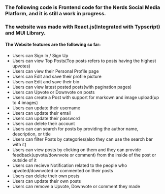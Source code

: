 ### The following code is Frontend code for the Nerds Social Media Platform, and it is still a work in progress.
### The website was made with React.js(Integrated with Typscript) and MUI Library.

#### The Website features are the following so far:
* Users can Sign In / Sign Up
* Users can view Top Posts(Top posts refers to posts having the highest upvotes)
* Users can view their Personal Profile page
* Users can Edit and save their profile picture
* Users can Edit and save their bio
* Users can view latest posted posts(with pagination pages)
* Users can Upvote or Downvote on posts
* Users can create a Post with support for markown and image upload(up to 4 images)
* Users can update their username
* Users can update their email
* Users can update their password
* Users can delete their account
* Users can can search for posts by providing the author name, description, or title
* Users can filter Posts by categories(also they can use the search bar with it)
* Users can view posts by clicking on them and they can provide feedback(upvote/downvote or comment) from the inside of the post or outside of it
* Users can recieve Notification related to the people who upvoted/downvoted or commented on their posts
* Users can delete their own posts
* Users can update their own posts
* Users can remove a Upvote, Downvote or comment they made
   
    
  
